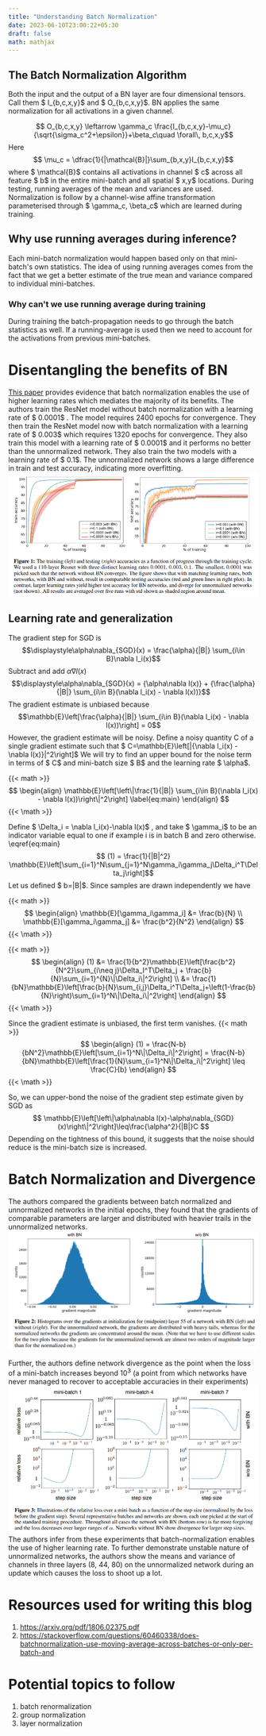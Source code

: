 ```yaml
---
title: "Understanding Batch Normalization"
date: 2023-06-10T23:00:22+05:30
draft: false
math: mathjax
---
```


## The Batch Normalization Algorithm
Both the input and the output of a BN layer are four dimensional tensors. Call them $ I_{b,c,x,y}$ and $ O_{b,c,x,y}$. BN applies the same normalization for all activations in a given channel.

$$ O_{b,c,x,y} \leftarrow \gamma_c \frac{I_{b,c,x,y}-\mu_c}{\sqrt{\sigma_c^2+\epsilon}}+\beta_c\quad \forall\, b,c,x,y$$
Here
$$ \mu_c = \dfrac{1}{|\mathcal{B}|}\sum_{b,x,y}I_{b,c,x,y}$$
where
$ \mathcal{B}$ contains all activations in channel $ c$ across all feature $ b$ in the entire mini-batch and all spatial $ x,y$ locations.
During testing, running averages of the mean and variances are used. Normalization is follow by a channel-wise affine transformation parameterised through $ \gamma_c, \beta_c$ which are learned during training.

## Why use running averages during inference?
Each mini-batch normalization would happen based only on that mini-batch's own statistics.
The idea of using running averages comes from the fact that we get a better estimate of the true mean and variance compared to individual mini-batches.

### Why can't we use running average during training
During training the batch-propagation needs to go through the batch statistics as well. If a running-average is used then we need to account for the activations from previous mini-batches.

# Disentangling the benefits of BN
[This paper](https://arxiv.org/pdf/1806.02375.pdf) provides evidence that batch normalization enables the use of higher learning rates which mediates the majority of its benefits.
The authors train the ResNet model without batch normalization with a learning rate of $ 0.0001$ . The model requires 2400 epochs for convergence. They then train the ResNet model now with batch normalization with a learning rate of $ 0.003$ which requires 1320 epochs for convergence. They also train this model with a learning rate of $ 0.0001$ and it performs no better than the unnormalized network. They also train the two models with a learning rate of $ 0.1$. The unnormalized network shows a large difference in train and test accuracy, indicating more overfitting.
![b](training.png)

## Learning rate and generalization
The gradient step for SGD is
$$\displaystyle\alpha\nabla_{SGD}(x) = \frac{\alpha}{|B|} \sum_{i\in B}\nabla l_i(x)$$
Subtract and add $\alpha\nabla l(x)$
$$\displaystyle\alpha\nabla_{SGD}(x) = {\alpha\nabla l(x)} + {\frac{\alpha}{|B|} \sum_{i\in B}(\nabla l_i(x) - \nabla l(x))}$$
The gradient estimate is unbiased because
$$\mathbb{E}\left[\frac{\alpha}{|B|} \sum_{i\in B}(\nabla l_i(x) - \nabla l(x))\right] = 0$$
However, the gradient estimate will be noisy. Define a noisy quantity C of a single gradient estimate such that $ C=\mathbb{E}\left[\|{\nabla l_i(x) - \nabla l(x)}\|^2\right]$
We will try to find an upper bound for the noise term in terms of $ C$ and mini-batch size $ B$ and the learning rate $ \alpha$.

{{< math >}}
$$
\begin{align}
\mathbb{E}\left[\left\|\frac{1}{|B|} \sum_{i\in B}(\nabla l_i(x) - \nabla l(x))\right\|^2\right] \label{eq:main}
\end{align}
$$
{{< \math >}}

Define $ \Delta_i = \nabla l_i(x)-\nabla l(x)$ , and take $ \gamma_i$ to be an indicator variable equal to one if example i is in batch B and zero otherwise.
\eqref{eq:main}
$$ (1) = \frac{1}{|B|^2} \mathbb{E}\left[\sum_{i=1}^N\sum_{j=1}^N\gamma_i\gamma_j\Delta_i^T\Delta_j\right]$$
Let us defined $ b=|B|$. Since samples are drawn independently we have

{{< math >}}
$$
\begin{align}
\mathbb{E}[\gamma_i\gamma_i] &= \frac{b}{N} \\
\mathbb{E}[\gamma_i\gamma_j] &= \frac{b^2}{N^2}
\end{align}
$$
{{< \math >}}

{{< math >}}
$$
\begin{align}
(1) &= \frac{1}{b^2}\mathbb{E}\left[\frac{b^2}{N^2}\sum_{i\neq j}\Delta_I^T\Delta_j + \frac{b}{N}\sum_{i=1}^{N}\|\Delta_i\|^2\right] \\
&= \frac{1}{bN}\mathbb{E}\left[\frac{b}{N}\sum_{i,j}\Delta_i^T\Delta_j+\left(1-\frac{b}{N}\right)\sum_{i=1}^N\|\Delta_i\|^2\right]
\end{align}
$$
{{< \math >}}

Since the gradient estimate is unbiased, the first term vanishes.
{{< math >}}
$$
\begin{align}
(1) = \frac{N-b}{bN^2}\mathbb{E}\left[\sum_{i=1}^N\|\Delta_i\|^2\right] = \frac{N-b}{bN}\mathbb{E}\left[\frac{1}{N}\sum_{i=1}^N\|\Delta_i\|^2\right] \leq \frac{C}{b}
\end{align}
$$
{{< \math >}}

So, we can upper-bond the noise of the gradient step estimate given by SGD as
	$$
\mathbb{E}\left[\left\|\alpha\nabla l(x)-\alpha\nabla_{SGD}(x)\right\|^2\right]\leq\frac{\alpha^2}{|B|}C
$$
Depending on the tightness of this bound, it suggests that the noise should reduce is the mini-batch size is increased.

# Batch Normalization and Divergence
The authors compared the gradients between batch normalized and unnormalized networks in the initial epochs, they found that the gradients of comparable parameters are larger and distributed with heavier trails in the unnormalized networks.
![b](heavy_tailed.png)

Further, the authors define network divergence as the point when the loss of a mini-batch increases beyond $10^3$ (a point from which networks have never managed to recover to acceptable accuracies in their experiments)
![b](relative_loss.png)
The authors infer from these experiments that batch-normalization enables the use of higher learning rate.
To further demonstrate unstable nature of unnormalized networks, the authors show the means and variance of channels in three layers (8, 44, 80) on the unnormalized network during an update which causes the loss to shoot up a lot.

# Resources used for writing this blog
1. https://arxiv.org/pdf/1806.02375.pdf
2. https://stackoverflow.com/questions/60460338/does-batchnormalization-use-moving-average-across-batches-or-only-per-batch-and

# Potential topics to follow
1. batch renormalization
2. group normalization
3. layer normalization
